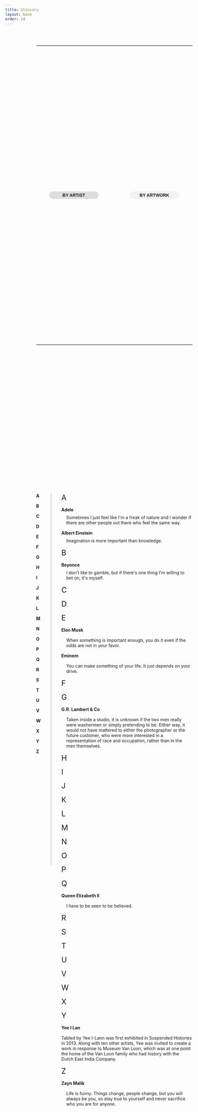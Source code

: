 ```yaml
---
title: Glossary
layout: base
order: 14
---
```


<style>
  .glossary-container {
    display: flex;
    flex-direction: column;
    justify-content: space-between;
    width: 100%;
    height: 100%;
    padding: 48px 100px;
  }

  hr.glossary-hr-normal {
    width: 100%;
    margin: 0;
    border: 1px solid #d6d5d2;
  }

  .glossary-tabs-container {
    display: flex;
    flex-direction: row;
    justify-content: center;
    align-items: center;
    width: 100%;
    padding: 24px 0;
    gap: 20%;
  }

  .glossary-tab-button {
    background-color: #f2f2f2;
    border-radius: 16px;
    padding: 4px 0;
    font-family: 'trebuchet ms', sans-serif;
    font-weight: bold;
    cursor: pointer;
    width: 160px;
    text-align: center;
  }

  .glossary-tab-active {
    background-color: #dddddd;
  }

  .glossary-content-inactive {
    visibility: hidden;
    height: 0;
    overflow: hidden;
  }

  .glossary-content {
    display: flex;
    flex-direction: row;
    gap: 32px;
    padding-top: 32px;
  }

  .glossary-content-letters {
    display: flex;
    flex-direction: column;
    gap: 16px;
  }

  .glossary-hr-vertical {
    width: 0;
    height: 1200px;
    border-left: 3px solid #d6d5d2;
    color: transparent;
  }

  .glossary-letter1-item, .glossary-letter2-item {
    cursor: pointer;
    font-weight: bold;
  }

  .glossary-content-items {
    display: flex;
    flex-direction: column;
    gap: 16px;
  }

  .glossary-content-item {
    display: flex;
    flex-direction: column;
    gap: 8px;
  }

  .glossary-item-title {
    font-weight: bold;
  }

  .glossary-item-description {
    padding-left: 16px;
  }

  .glossary-letter-title {
    font-size: 24px;
  }

  #glossary-content-artwork {
    transform: translateY(-32px);
  }
</style>

<script>
document.addEventListener('DOMContentLoaded', () => {
  const byArtistButton = document.getElementById('glossary-tab-artist');
  const byArtworkButton = document.getElementById('glossary-tab-artwork');
  const byArtistContent = document.getElementById('glossary-content-artist');
  const byArtworkContent = document.getElementById('glossary-content-artwork');

  byArtistButton.addEventListener('click', () => {
    byArtistButton.classList.add('glossary-tab-active');
    byArtworkButton.classList.remove('glossary-tab-active');
    byArtistContent.classList.remove('glossary-content-inactive');
    byArtworkContent.classList.add('glossary-content-inactive');
  });
  byArtworkButton.addEventListener('click', () => {
    byArtistButton.classList.remove('glossary-tab-active');
    byArtworkButton.classList.add('glossary-tab-active');
    byArtistContent.classList.add('glossary-content-inactive');
    byArtworkContent.classList.remove('glossary-content-inactive');
  });

  const lettersDiv1 = document.querySelectorAll('.glossary-letter1-item');
  lettersDiv1.forEach(letter => {
    letter.addEventListener('click', () => {
      const letterId = letter.id.split('-')[2];
      console.log(letterId)
      const targetDiv = document.getElementById(`glossary-letter1-${letterId}`);
      var offset = -70;
      var targetPosition = targetDiv.getBoundingClientRect().top + window.scrollY + offset;
      window.scrollTo({ top: targetPosition, behavior: 'smooth' });
    });
  });

  const lettersDiv2 = document.querySelectorAll('.glossary-letter2-item');
  lettersDiv2.forEach(letter => {
    letter.addEventListener('click', () => {
      const letterId = letter.id.split('-')[2];
      console.log(letterId)
      const targetDiv = document.getElementById(`glossary-letter2-${letterId}`);
      var offset = -70;
      var targetPosition = targetDiv.getBoundingClientRect().top + window.scrollY + offset;
      window.scrollTo({ top: targetPosition, behavior: 'smooth' });
    });
  });
})
</script>

<div class="glossary-container">
  <hr class="glossary-hr-normal"/>
  <div class="glossary-tabs-container">
    <div class="glossary-tab-button glossary-tab-active" id="glossary-tab-artist">
      BY ARTIST
    </div>
    <div class="glossary-tab-button" id="glossary-tab-artwork">
      BY ARTWORK
    </div>
  </div>
  <hr class="glossary-hr-normal"/>
  <div class="glossary-content" id="glossary-content-artist">
    <div class="glossary-content-letters">
      <div id="glossary-content-A" class="glossary-letter1-item">A</div>
      <div id="glossary-content-B" class="glossary-letter1-item">B</div>
      <div id="glossary-content-C" class="glossary-letter1-item">C</div>
      <div id="glossary-content-D" class="glossary-letter1-item">D</div>
      <div id="glossary-content-E" class="glossary-letter1-item">E</div>
      <div id="glossary-content-F" class="glossary-letter1-item">F</div>
      <div id="glossary-content-G" class="glossary-letter1-item">G</div>
      <div id="glossary-content-H" class="glossary-letter1-item">H</div>
      <div id="glossary-content-I" class="glossary-letter1-item">I</div>
      <div id="glossary-content-J" class="glossary-letter1-item">J</div>
      <div id="glossary-content-K" class="glossary-letter1-item">K</div>
      <div id="glossary-content-L" class="glossary-letter1-item">L</div>
      <div id="glossary-content-M" class="glossary-letter1-item">M</div>
      <div id="glossary-content-N" class="glossary-letter1-item">N</div>
      <div id="glossary-content-O" class="glossary-letter1-item">O</div>
      <div id="glossary-content-P" class="glossary-letter1-item">P</div>
      <div id="glossary-content-Q" class="glossary-letter1-item">Q</div>
      <div id="glossary-content-R" class="glossary-letter1-item">R</div>
      <div id="glossary-content-S" class="glossary-letter1-item">S</div>
      <div id="glossary-content-T" class="glossary-letter1-item">T</div>
      <div id="glossary-content-U" class="glossary-letter1-item">U</div>
      <div id="glossary-content-V" class="glossary-letter1-item">V</div>
      <div id="glossary-content-W" class="glossary-letter1-item">W</div>
      <div id="glossary-content-X" class="glossary-letter1-item">X</div>
      <div id="glossary-content-Y" class="glossary-letter1-item">Y</div>
      <div id="glossary-content-Z" class="glossary-letter1-item">Z</div>
    </div>
    <div class="glossary-hr-vertical">
    </div>
    <div class="glossary-content-items">
      <div class="glossary-letter-title" id="glossary-letter1-A">A</div>
      <div class="glossary-content-item">
        <div class="glossary-item-title">Adele</div>
        <div class="glossary-item-description">Sometimes I just feel like I'm a freak of nature and I wonder if there are other people out there who feel the same way.</div>
      </div>
      <div class="glossary-content-item">
        <div class="glossary-item-title">Albert Einstein</div>
        <div class="glossary-item-description">Imagination is more important than knowledge.</div>
      </div>
      <div class="glossary-letter-title" id="glossary-letter1-B">B</div>
      <div class="glossary-content-item">
        <div class="glossary-item-title">Beyonce</div>
        <div class="glossary-item-description">I don't like to gamble, but if there's one thing I'm willing to bet on, it's myself.</div>
      </div>
      <div class="glossary-letter-title" id="glossary-letter1-C">C</div>
      <div class="glossary-letter-title" id="glossary-letter1-D">D</div>
      <div class="glossary-letter-title" id="glossary-letter1-E">E</div>
      <div class="glossary-item-title">Elon Musk</div>
      <div class="glossary-item-description">When something is important enough, you do it even if the odds are not in your favor.</div>
      <div class="glossary-item-title">Eminem</div>
      <div class="glossary-item-description">You can make something of your life. It just depends on your drive.</div>
      <div class="glossary-letter-title" id="glossary-letter1-F">F</div>
      <div class="glossary-letter-title" id="glossary-letter1-G">G</div>
      <div class="glossary-item-title">G.R. Lambert & Co</div>
      <div class="glossary-item-description">
        Taken inside a studio, it is unknown if the two men really were washermen or simply pretending to be. Either way, it would not have mattered to either the photographer or the future customer, who were more interested in a representation of race and occupation, rather than in the men themselves.
      </div>
      <div class="glossary-letter-title" id="glossary-letter1-H">H</div>
      <div class="glossary-letter-title" id="glossary-letter1-I">I</div>
      <div class="glossary-letter-title" id="glossary-letter1-J">J</div>
      <div class="glossary-letter-title" id="glossary-letter1-K">K</div>
      <div class="glossary-letter-title" id="glossary-letter1-L">L</div>
      <div class="glossary-letter-title" id="glossary-letter1-M">M</div>
      <div class="glossary-letter-title" id="glossary-letter1-N">N</div>
      <div class="glossary-letter-title" id="glossary-letter1-O">O</div>
      <div class="glossary-letter-title" id="glossary-letter1-P">P</div>
      <div class="glossary-letter-title" id="glossary-letter1-Q">Q</div>
      <div class="glossary-item-title">Queen Elizabeth II</div>
      <div class="glossary-item-description">I have to be seen to be believed.
      </div>
      <div class="glossary-letter-title" id="glossary-letter1-R">R</div>
      <div class="glossary-letter-title" id="glossary-letter1-S">S</div>
      <div class="glossary-letter-title" id="glossary-letter1-T">T</div>
      <div class="glossary-letter-title" id="glossary-letter1-U">U</div>
      <div class="glossary-letter-title" id="glossary-letter1-V">V</div>
      <div class="glossary-letter-title" id="glossary-letter1-W">W</div>
      <div class="glossary-letter-title" id="glossary-letter1-X">X</div>
      <div class="glossary-letter-title" id="glossary-letter1-Y">Y</div>
      <div class="glossary-item-title">Yee I Lan</div>
      <div class="glossary-item-desription">
        Tabled by Yee I-Lann was first exhibited in Suspended Histories in 2013. Along with ten other artists, Yee was invited to create a work in response to Museum Van Loon, which was at one point the home of the Van Loon family who had history with the Dutch East India Company.
      </div>
      <div class="glossary-letter-title" id="glossary-letter1-Z">Z</div>
      <div class="glossary-item-title">Zayn Malik</div>
      <div class="glossary-item-description">Life is funny. Things change, people change, but you will always be you, so stay true to yourself and never sacrifice who you are for anyone.</div>
    </div>
  </div>
  <div class="glossary-content glossary-content-inactive" id="glossary-content-artwork">
    <div class="glossary-content-letters">
      <div id="glossary-content-A" class="glossary-letter2-item">A</div>
      <div id="glossary-content-B" class="glossary-letter2-item">B</div>
      <div id="glossary-content-C" class="glossary-letter2-item">C</div>
      <div id="glossary-content-D" class="glossary-letter2-item">D</div>
      <div id="glossary-content-E" class="glossary-letter2-item">E</div>
      <div id="glossary-content-F" class="glossary-letter2-item">F</div>
      <div id="glossary-content-G" class="glossary-letter2-item">G</div>
      <div id="glossary-content-H" class="glossary-letter2-item">H</div>
      <div id="glossary-content-I" class="glossary-letter2-item">I</div>
      <div id="glossary-content-J" class="glossary-letter2-item">J</div>
      <div id="glossary-content-K" class="glossary-letter2-item">K</div>
      <div id="glossary-content-L" class="glossary-letter2-item">L</div>
      <div id="glossary-content-M" class="glossary-letter2-item">M</div>
      <div id="glossary-content-N" class="glossary-letter2-item">N</div>
      <div id="glossary-content-O" class="glossary-letter2-item">O</div>
      <div id="glossary-content-P" class="glossary-letter2-item">P</div>
      <div id="glossary-content-Q" class="glossary-letter2-item">Q</div>
      <div id="glossary-content-R" class="glossary-letter2-item">R</div>
      <div id="glossary-content-S" class="glossary-letter2-item">S</div>
      <div id="glossary-content-T" class="glossary-letter2-item">T</div>
      <div id="glossary-content-U" class="glossary-letter2-item">U</div>
      <div id="glossary-content-V" class="glossary-letter2-item">V</div>
      <div id="glossary-content-W" class="glossary-letter2-item">W</div>
      <div id="glossary-content-X" class="glossary-letter2-item">X</div>
      <div id="glossary-content-Y" class="glossary-letter2-item">Y</div>
      <div id="glossary-content-Z" class="glossary-letter2-item">Z</div>
    </div>
    <div class="glossary-hr-vertical">
    </div>
    <div class="glossary-content-items">
      <!-- A -->
    <div class="glossary-letter-title" id="glossary-letter-A">A</div>
    <div class="glossary-item-title">Abstract Assemblage</div>
    <div class="glossary-item-description">
        crafted by Pablo Picasso. The medium is a fusion of unconventional materials and found objects, forming a unique abstract masterpiece. This artwork is prominently displayed at The Museum of Modern Art (MoMA).
    </div>

  <!-- B -->
  <div class="glossary-letter-title" id="glossary-letter-B">B</div>
  <div class="glossary-item-title">Botanical Canvas</div>
  <div class="glossary-item-description">
      designed by Vincent van Gogh. The medium is a stunning combination of acrylic on canvas, portraying vibrant botanical elements. Find this artwork at The Van Gogh Museum.
  </div>
      <div class="glossary-letter-title" id="glossary-letter2-C">C</div>
      <div class="glossary-content-item">
        <div class="glossary-item-title">Colonal Archive / King Washermen</div>
        <div class="glossary-item-description">bla bla bla write something here. made by G.R. Lambert & Co. The medium is Gelatin silver print on paper and the artwork is located at National Museum of Singapore</div>
      </div>
      <div class="glossary-letter-title" id="glossary-letter2-D">D</div>
      <div class="glossary-letter-title" id="glossary-letter2-E">E</div>
      <div class="glossary-item-title">Elon Musk</div>
      <div class="glossary-item-description">When something is important enough, you do it even if the odds are not in your favor.</div>
      <div class="glossary-item-title">Eminem</div>
      <div class="glossary-item-description">You can make something of your life. It just depends on your drive.</div>
      <div class="glossary-letter-title" id="glossary-letter2-F">F</div>
      <div class="glossary-letter-title" id="glossary-letter2-G">G</div>
      <div class="glossary-item-title">Geometric Gems</div>
      <div class="glossary-item-description">
      crafted by [Artist's Name]. The medium is geometric precision, creating a series of captivating gems. This artwork is on display at [Gallery or Location].
      </div>
      <div class="glossary-letter-title" id="glossary-letter2-H">H</div>
      <div class="glossary-item-title">Harmony in Hues</div>
      <div class="glossary-item-description">
          painted by [Artist's Name]. The medium involves a harmonious blend of colors, creating a visually stunning masterpiece. Experience this artwork at [Gallery or Location].
      </div>
      <div class="glossary-letter-title" id="glossary-letter2-I">I</div>
      <div class="glossary-item-title">Interactive Installations</div>
      <div class="glossary-item-description">
          designed by [Artist's Name]. The medium is interactive installations, engaging viewers in a dynamic visual experience. This artwork is featured at [Gallery or Location].
      </div>
      <div class="glossary-letter-title" id="glossary-letter2-J">J</div>
      <div class="glossary-item-title">Juxtaposed Realities</div>
      <div class="glossary-item-description">
          envisioned by [Artist's Name]. The medium involves a juxtaposition of contrasting realities, creating thought-provoking visual narratives. Visit [Gallery or Location] to explore this artwork.
      </div>
      <div class="glossary-letter-title" id="glossary-letter2-K">K</div>
      <div class="glossary-item-title">Kinetic Kinship</div>
      <div class="glossary-item-description">
          brought to life by [Artist's Name]. The medium involves kinetic elements, establishing a dynamic kinship between form and motion. This artwork is showcased at [Gallery or Location].
      </div>
      <div class="glossary-letter-title" id="glossary-letter2-L">L</div>
      <div class="glossary-item-title">Luminous Landscapes</div>
      <div class="glossary-item-description">
          painted by [Artist's Name]. The medium is luminous, capturing breathtaking landscapes that illuminate the canvas. Discover this artwork at [Gallery or Location].
      </div>
      <div class="glossary-letter-title" id="glossary-letter2-M">M</div>
      <div class="glossary-item-title">Mixed Media Mastery</div>
      <div class="glossary-item-description">
          created by [Artist's Name]. The medium involves a mastery of mixed media, blending various materials to create a rich and textured artwork. This masterpiece is exhibited at [Gallery or Location].
      </div>
      <div class="glossary-letter-title" id="glossary-letter2-N">N</div>
      <div class="glossary-item-title">New Subjectivity / Tabled</div>
      <div class="glossary-item-description">
        made by Yee I-Lann. The medium is Ceramic rimmed flat plates with digital decal prints and back-stamp and the artwork is located at Singapore Art Museum.
      </div>
      <div class="glossary-letter-title" id="glossary-letter2-O">O</div>
      <div class="glossary-letter-title" id="glossary-letter2-P">P</div>
      <div class="glossary-letter-title" id="glossary-letter2-Q">Q</div>
      <div class="glossary-item-title">Queen Elizabeth II</div>
      <div class="glossary-item-description">I have to be seen to be believed.
      </div>
      <div class="glossary-letter-title" id="glossary-letter2-R">R</div>
      <div class="glossary-letter-title" id="glossary-letter2-S">S</div>
      <div class="glossary-letter-title" id="glossary-letter2-T">T</div>
      <div class="glossary-letter-title" id="glossary-letter2-U">U</div>
      <div class="glossary-letter-title" id="glossary-letter2-V">V</div>
      <div class="glossary-letter-title" id="glossary-letter2-W">W</div>
      <div class="glossary-letter-title" id="glossary-letter2-X">X</div>
      <div class="glossary-letter-title" id="glossary-letter2-Y">Y</div>
      <div class="glossary-item-title">Yarn Artistry</div>
      <div class="glossary-item-description">
        created by [Artist's Name]. The medium is intricate yarn compositions, showcasing a blend of colors and textures. This artwork is prominently displayed at [Gallery or Location].
      </div>
      <div class="glossary-letter-title" id="glossary-letter2-Z">Z</div>
      <div class="glossary-item-title">Zayn Malik</div>
      <div class="glossary-item-description">Life is funny. Things change, people change, but you will always be you, so stay true to yourself and never sacrifice who you are for anyone.</div>
    </div>
  </div>
</div>
